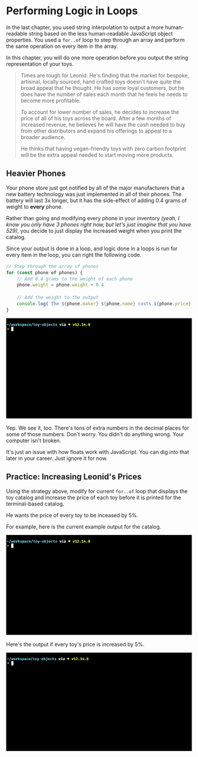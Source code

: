 # Performing Logic in Loops

In the last chapter, you used string interpolation to output a more human-readable string based on the less human-readable JavaScript object properties. You used a `for..of` loop to step through an array and perform the same operation on every item in the array.

In this chapter, you will do one more operation before you output the string representation of your toys.

> Times are tough for Leonid. He's finding that the market for bespoke, artisinal, locally sourced, hand crafted toys doesn't have quite the broad appeal that he thought. He has some loyal customers, but he does have the number of sales each month that he feels he needs to become more profitable.
>
> To account for lower number of sales, he decides to increase the price of all of his toys across the board. After a few months of increased revenue, he believes he will have the cash needed to buy from other distributors and expand his offerings to appeal to a broader audience.
>
> He thinks that having vegan-friendly toys with zero carbon footprint will be the extra appeal needed to start moving more products.

## Heavier Phones

Your phone store just got notified by all of the major  manufacturers that a new battery technology was just implemented in all of their phones. The battery will last 3x longer, but it has the side-effect of adding 0.4 grams of weight to **every** phone.

Rather than going and modifying every phone in your inventory _(yeah, I know you only have 3 phones right now, but let's just imagine that you have 529)_, you decide to just display the increased weight when you print the catalog.

Since your output is done in a loop, and logic done in a loops is run for every item in the loop, you can right the following code.

```js
// Step through the array of phones
for (const phone of phones) {
    // Add 0.4 grams to the weight of each phone
    phone.weight = phone.weight + 0.4

    // Add the weight to the output
    console.log(`The ${phone.maker} ${phone.name} costs ${phone.price} dollars. It weighs ${phone.weight} grams.`)
}
```

![](./images/adding-weight-to-phones.gif)

Yep. We see it, too. There's tons of extra numbers in the decimal places for some of those numbers. Don't worry. You didn't do anything wrong. Your computer isn't broken.

It's just an issue with how floats work with JavaScript. You can dig into that later in your career. Just ignore it for now.

## Practice: Increasing Leonid's Prices

Using the strategy above, modify for current `for..of` loop that displays the toy catalog and increase the price of each toy before it is printed for the terminal-based catalog.

He wants the price of every toy to be inceased by 5%.

For example, here is the current example output for the catalog.

![](./images/toy-catalog.gif)

Here's the output if every toy's price is increased by 5%.

![](./images/increased-toy-prices.gif)
